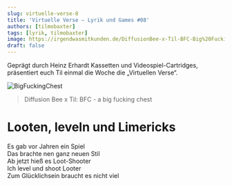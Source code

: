 ```yaml
---
slug: virtuelle-verse-8
title: 'Virtuelle Verse – Lyrik und Games #08'
authors: [tilmobaxter]
tags: [lyrik, tilmobaxter]
image: https://irgendwasmitkunden.de/DiffusionBee-x-Til-BFC-Big%20Fucking%20Chest.png
draft: false
---
```


Geprägt durch Heinz Erhardt Kassetten und Videospiel-Cartridges, präsentiert euch Til einmal die Woche die „Virtuellen Verse“.
<!--truncate-->

![BigFuckingChest](https://irgendwasmitkunden.de/DiffusionBee-x-Til-BFC-Big%20Fucking%20Chest.png)
> Diffusion Bee x Til: BFC - a big fucking chest

# Looten, leveln und Limericks

Es gab vor Jahren ein Spiel<br/>
Das brachte nen ganz neuen Stil<br/>
Ab jetzt hieß es Loot-Shooter<br/>
Ich level und shoot Looter<br/>
Zum Glücklichsein braucht es nicht viel<br/>